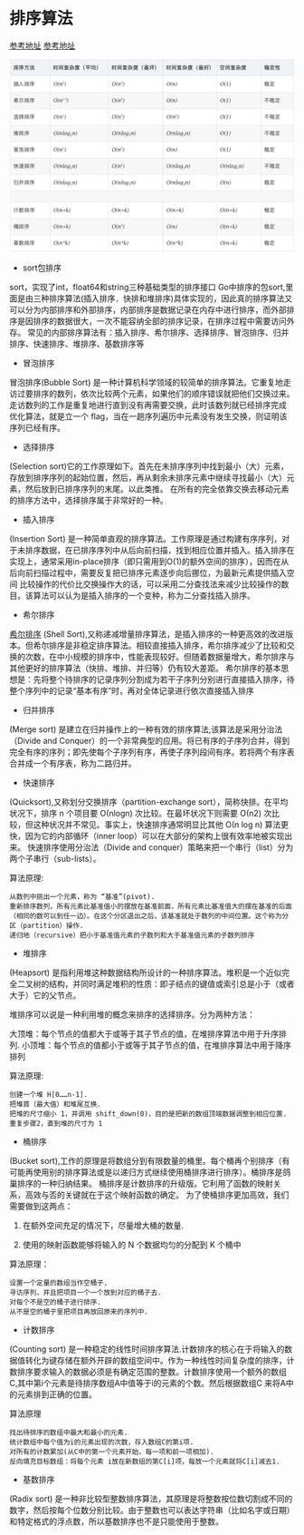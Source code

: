 # 排序算法


[参考地址](https://www.bookstack.cn/read/For-learning-Go-Tutorial/src-chapter16-01.0.md)
[参考地址](https://www.runoob.com/w3cnote/sort-algorithm-summary.html)

![](./849589-20180402133438219-1946132192.png )

- sort包排序

sort，实现了int，float64和string三种基础类型的排序接口
Go中排序的包sort,里面是由三种排序算法(插入排序．快排和堆排序)具体实现的，因此真的排序算法又可以分为内部排序和外部排序，内部排序是数据记录在内存中进行排序，而外部排序是因排序的数据很大，一次不能容纳全部的排序记录，在排序过程中需要访问外存。 常见的内部排序算法有：插入排序、希尔排序、选择排序、冒泡排序、归并排序、快速排序、堆排序、基数排序等

- 冒泡排序

冒泡排序(Bubble Sort) 是一种计算机科学领域的较简单的排序算法。它重复地走访过要排序的数列，依次比较两个元素，如果他们的顺序错误就把他们交换过来。走访数列的工作是重复地进行直到没有再需要交换，此时该数列就已经排序完成
优化算法，就是立一个 flag，当在一趟序列遍历中元素没有发生交换，则证明该序列已经有序。


- 选择排序

(Selection sort)它的工作原理如下。首先在未排序序列中找到最小（大）元素，存放到排序序列的起始位置，然后，再从剩余未排序元素中继续寻找最小（大）元素，然后放到已排序序列的末尾。以此类推。
在所有的完全依靠交换去移动元素的排序方法中，选择排序属于非常好的一种。


- 插入排序

(Insertion Sort) 是一种简单直观的排序算法。工作原理是通过构建有序序列，对于未排序数据，在已排序序列中从后向前扫描，找到相应位置并插入。插入排序在实现上，通常采用in-place排序（即只需用到O(1)的额外空间的排序），因而在从后向前扫描过程中，需要反复把已排序元素逐步向后挪位，为最新元素提供插入空间
比较操作的代价比交换操作大的话，可以采用二分查找法来减少比较操作的数目。该算法可以认为是插入排序的一个变种，称为二分查找插入排序。


- 希尔排序

[希尔排序](https://studygolang.com/articles/13855)
(Shell Sort),又称递减增量排序算法，是插入排序的一种更高效的改进版本。但希尔排序是非稳定排序算法。相较直接插入排序，希尔排序减少了比较和交换的次数，在中小规模的排序中，性能表现较好。但随着数据量增大，希尔排序与其他更好的排序算法（快排、堆排、并归等）仍有较大差距。
希尔排序的基本思想是：先将整个待排序的记录序列分割成为若干子序列分别进行直接插入排序，待整个序列中的记录“基本有序”时，再对全体记录进行依次直接插入排序

- 归并排序

(Merge sort) 是建立在归并操作上的一种有效的排序算法,该算法是采用分治法（Divide and Conquer）的一个非常典型的应用。将已有序的子序列合并，得到完全有序的序列；即先使每个子序列有序，再使子序列段间有序。若将两个有序表合并成一个有序表，称为二路归并。

- 快速排序

(Quicksort),又称划分交换排序（partition-exchange sort），简称快排。在平均状况下，排序 n 个项目要 Ο(nlogn) 次比较。在最坏状况下则需要 Ο(n2) 次比较，但这种状况并不常见。事实上，快速排序通常明显比其他 Ο(n log n) 算法更快，因为它的内部循环（inner loop）可以在大部分的架构上很有效率地被实现出来。
快速排序使用分治法（Divide and conquer）策略来把一个串行（list）分为两个子串行（sub-lists）。

算法原理:
```
从数列中挑出一个元素，称为 “基准”(pivot).
重新排序数列，所有元素比基准值小的摆放在基准前面，所有元素比基准值大的摆在基准的后面（相同的数可以到任一边）。在这个分区退出之后，该基准就处于数列的中间位置。这个称为分区（partition）操作.
递归地（recursive）把小于基准值元素的子数列和大于基准值元素的子数列排序
```


- 堆排序

(Heapsort) 是指利用堆这种数据结构所设计的一种排序算法。堆积是一个近似完全二叉树的结构，并同时满足堆积的性质：即子结点的键值或索引总是小于（或者大于）它的父节点。

堆排序可以说是一种利用堆的概念来排序的选择排序。分为两种方法：

大顶堆：每个节点的值都大于或等于其子节点的值，在堆排序算法中用于升序排列.
小顶堆：每个节点的值都小于或等于其子节点的值，在堆排序算法中用于降序排列

算法原理:
```
创建一个堆 H[0……n-1].
把堆首（最大值）和堆尾互换.
把堆的尺寸缩小 1，并调用 shift_down(0)，目的是把新的数组顶端数据调整到相应位置.
重复步骤2，直到堆的尺寸为 1
```

- 桶排序

(Bucket sort),工作的原理是将数组分到有限数量的桶里。每个桶再个别排序（有可能再使用别的排序算法或是以递归方式继续使用桶排序进行排序）。桶排序是鸽巢排序的一种归纳结果。 桶排序是计数排序的升级版。它利用了函数的映射关系，高效与否的关键就在于这个映射函数的确定。
为了使桶排序更加高效，我们需要做到这两点：

1. 在额外空间充足的情况下，尽量增大桶的数量.

2. 使用的映射函数能够将输入的 N 个数据均匀的分配到 K 个桶中

算法原理：
```
设置一个定量的数组当作空桶子.
寻访序列，并且把项目一个一个放到对应的桶子去.
对每个不是空的桶子进行排序.
从不是空的桶子里把项目再放回原来的序列中.
```


- 计数排序

(Counting sort) 是一种稳定的线性时间排序算法.计数排序的核心在于将输入的数据值转化为键存储在额外开辟的数组空间中。作为一种线性时间复杂度的排序，计数排序要求输入的数据必须是有确定范围的整数。计数排序使用一个额外的数组C,其中第i个元素是待排序数组A中值等于i的元素的个数。然后根据数组C 来将A中的元素排到正确的位置。

算法原理
```
找出待排序的数组中最大和最小的元素.
统计数组中每个值为i的元素出现的次数，存入数组C的第i项.
对所有的计数累加(从C中的第一个元素开始，每一项和前一项相加).
反向填充目标数组：将每个元素 i放在新数组的第C[i]项，每放一个元素就将C[i]减去1.
```

- 基数排序

(Radix sort) 是一种非比较型整数排序算法，其原理是将整数按位数切割成不同的数字，然后按每个位数分别比较。由于整数也可以表达字符串（比如名字或日期）和特定格式的浮点数，所以基数排序也不是只能使用于整数。

